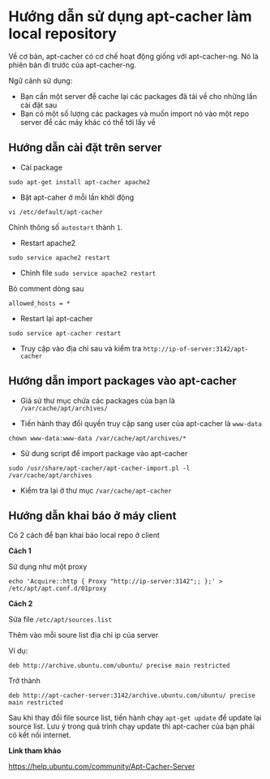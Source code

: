 # Hướng dẫn sử dụng apt-cacher làm local repository

Về cơ bản, apt-cacher có cơ chế hoạt động giống với apt-cacher-ng. Nó là phiên bản đi trước của apt-cacher-ng.

Ngữ cảnh sử dụng:

- Bạn cần một server để cache lại các packages đã tải về cho những lần cài đặt sau
- Bạn có một số lượng các packages và muốn import nó vào một repo server để các máy khác có thể tới lấy về

## Hướng dẫn cài đặt trên server

- Cài package

`sudo apt-get install apt-cacher apache2`

- Bật apt-caher ở mỗi lần khởi động

`vi /etc/default/apt-cacher`

Chỉnh thông số `autostart` thành `1`.

- Restart apache2

`sudo service apache2 restart`

- Chỉnh file `sudo service apache2 restart`

Bỏ comment dòng sau

`allowed_hosts = *`

- Restart lại apt-cacher

`sudo service apt-cacher restart`

- Truy cập vào địa chỉ sau và kiểm tra `http://ip-of-server:3142/apt-cacher`

## Hướng dẫn import packages vào apt-cacher

- Giả sử thư mục chứa các packages của bạn là `/var/cache/apt/archives/`

- Tiến hành thay đổi quyền truy cập sang user của apt-cacher là `www-data`

`chown www-data:www-data /var/cache/apt/archives/*`

- Sử dung script để import package vào apt-cacher

`sudo /usr/share/apt-cacher/apt-cacher-import.pl -l /var/cache/apt/archives`

- Kiểm tra lại ở thư mục `/var/cache/apt-cacher`

## Hướng dẫn khai báo ở máy client

Có 2 cách để bạn khai báo local repo ở client

**Cách 1**

Sử dụng như một proxy

`echo 'Acquire::http { Proxy "http://ip-server:3142";; };' > /etc/apt/apt.conf.d/01proxy`

**Cách 2**

Sửa file `/etc/apt/sources.list`

Thêm vào mỗi soure list địa chỉ ip của server

Ví dụ:

`deb http://archive.ubuntu.com/ubuntu/ precise main restricted`

Trở thành

`deb http://apt-cacher-server:3142/archive.ubuntu.com/ubuntu/ precise main restricted`

Sau khi thay đổi file source list, tiến hành chạy `apt-get update` để update lại source list. Lưu ý trong quá trình chạy update thì apt-cacher của bạn phải có kết nối internet.


**Link tham khảo**

https://help.ubuntu.com/community/Apt-Cacher-Server
